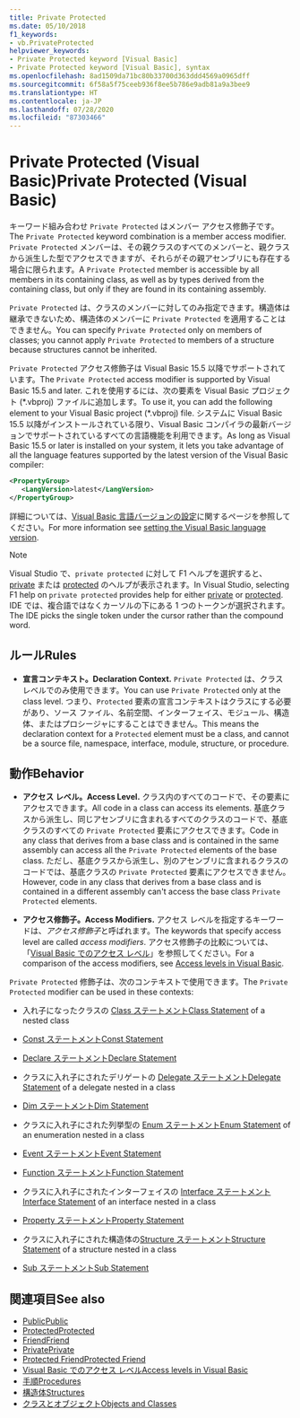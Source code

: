 ```yaml
---
title: Private Protected
ms.date: 05/10/2018
f1_keywords:
- vb.PrivateProtected
helpviewer_keywords:
- Private Protected keyword [Visual Basic]
- Private Protected keyword [Visual Basic], syntax
ms.openlocfilehash: 8ad1509da71bc80b33700d363ddd4569a0965dff
ms.sourcegitcommit: 6f58a5f75ceeb936f8ee5b786e9adb81a9a3bee9
ms.translationtype: HT
ms.contentlocale: ja-JP
ms.lasthandoff: 07/28/2020
ms.locfileid: "87303466"
---
```

# <a name="private-protected-visual-basic"></a><span data-ttu-id="f89fa-102">Private Protected (Visual Basic)</span><span class="sxs-lookup"><span data-stu-id="f89fa-102">Private Protected (Visual Basic)</span></span>

<span data-ttu-id="f89fa-103">キーワード組み合わせ `Private Protected` はメンバー アクセス修飾子です。</span><span class="sxs-lookup"><span data-stu-id="f89fa-103">The `Private Protected` keyword combination is a member access modifier.</span></span> <span data-ttu-id="f89fa-104">`Private Protected` メンバーは、その親クラスのすべてのメンバーと、親クラスから派生した型でアクセスできますが、それらがその親アセンブリにも存在する場合に限られます。</span><span class="sxs-lookup"><span data-stu-id="f89fa-104">A `Private Protected` member is accessible by all members in its containing class, as well as by types derived from the containing class, but only if they are found in its containing assembly.</span></span>

<span data-ttu-id="f89fa-105">`Private Protected` は、クラスのメンバーに対してのみ指定できます。構造体は継承できないため、構造体のメンバーに `Private Protected` を適用することはできません。</span><span class="sxs-lookup"><span data-stu-id="f89fa-105">You can specify `Private Protected` only on members of classes; you cannot apply `Private Protected` to members of a structure because structures cannot be inherited.</span></span>

<span data-ttu-id="f89fa-106">`Private Protected` アクセス修飾子は Visual Basic 15.5 以降でサポートされています。</span><span class="sxs-lookup"><span data-stu-id="f89fa-106">The `Private Protected` access modifier is supported by Visual Basic 15.5 and later.</span></span> <span data-ttu-id="f89fa-107">これを使用するには、次の要素を Visual Basic プロジェクト (\*.vbproj) ファイルに追加します。</span><span class="sxs-lookup"><span data-stu-id="f89fa-107">To use it, you can add the following element to your Visual Basic project (\*.vbproj) file.</span></span> <span data-ttu-id="f89fa-108">システムに Visual Basic 15.5 以降がインストールされている限り、Visual Basic コンパイラの最新バージョンでサポートされているすべての言語機能を利用できます。</span><span class="sxs-lookup"><span data-stu-id="f89fa-108">As long as Visual Basic 15.5 or later is installed on your system, it lets you take advantage of all the language features supported by the latest version of the Visual Basic compiler:</span></span>

```xml
<PropertyGroup>
   <LangVersion>latest</LangVersion>
</PropertyGroup>
```

<span data-ttu-id="f89fa-109">詳細については、[Visual Basic 言語バージョンの設定](../configure-language-version.md)に関するページを参照してください。</span><span class="sxs-lookup"><span data-stu-id="f89fa-109">For more information see [setting the Visual Basic language version](../configure-language-version.md).</span></span>

> [!NOTE]
> <span data-ttu-id="f89fa-110">Visual Studio で、`private protected` に対して F1 ヘルプを選択すると、[private](private.md) または [protected](protected.md) のヘルプが表示されます。</span><span class="sxs-lookup"><span data-stu-id="f89fa-110">In Visual Studio, selecting F1 help on `private protected` provides help for either [private](private.md) or [protected](protected.md).</span></span> <span data-ttu-id="f89fa-111">IDE では、複合語ではなくカーソルの下にある 1 つのトークンが選択されます。</span><span class="sxs-lookup"><span data-stu-id="f89fa-111">The IDE picks the single token under the cursor rather than the compound word.</span></span>

## <a name="rules"></a><span data-ttu-id="f89fa-112">ルール</span><span class="sxs-lookup"><span data-stu-id="f89fa-112">Rules</span></span>

- <span data-ttu-id="f89fa-113">**宣言コンテキスト。**</span><span class="sxs-lookup"><span data-stu-id="f89fa-113">**Declaration Context.**</span></span> <span data-ttu-id="f89fa-114">`Private Protected` は、クラス レベルでのみ使用できます。</span><span class="sxs-lookup"><span data-stu-id="f89fa-114">You can use `Private Protected` only at the class level.</span></span> <span data-ttu-id="f89fa-115">つまり、`Protected` 要素の宣言コンテキストはクラスにする必要があり、ソース ファイル、名前空間、インターフェイス、モジュール、構造体、またはプロシージャにすることはできません。</span><span class="sxs-lookup"><span data-stu-id="f89fa-115">This means the declaration context for a `Protected` element must be a class, and cannot be a source file, namespace, interface, module, structure, or procedure.</span></span>

## <a name="behavior"></a><span data-ttu-id="f89fa-116">動作</span><span class="sxs-lookup"><span data-stu-id="f89fa-116">Behavior</span></span>

- <span data-ttu-id="f89fa-117">**アクセス レベル。**</span><span class="sxs-lookup"><span data-stu-id="f89fa-117">**Access Level.**</span></span> <span data-ttu-id="f89fa-118">クラス内のすべてのコードで、その要素にアクセスできます。</span><span class="sxs-lookup"><span data-stu-id="f89fa-118">All code in a class can access its elements.</span></span> <span data-ttu-id="f89fa-119">基底クラスから派生し、同じアセンブリに含まれるすべてのクラスのコードで、基底クラスのすべての `Private Protected` 要素にアクセスできます。</span><span class="sxs-lookup"><span data-stu-id="f89fa-119">Code in any class that derives from a base class and is contained in the same assembly can access all the `Private Protected` elements of the base class.</span></span> <span data-ttu-id="f89fa-120">ただし、基底クラスから派生し、別のアセンブリに含まれるクラスのコードでは、基底クラスの `Private Protected` 要素にアクセスできません。</span><span class="sxs-lookup"><span data-stu-id="f89fa-120">However, code in any class that derives from a base class and is contained in a different assembly can't access the base class `Private Protected` elements.</span></span>

- <span data-ttu-id="f89fa-121">**アクセス修飾子。**</span><span class="sxs-lookup"><span data-stu-id="f89fa-121">**Access Modifiers.**</span></span> <span data-ttu-id="f89fa-122">アクセス レベルを指定するキーワードは、*アクセス修飾子*と呼ばれます。</span><span class="sxs-lookup"><span data-stu-id="f89fa-122">The keywords that specify access level are called *access modifiers*.</span></span> <span data-ttu-id="f89fa-123">アクセス修飾子の比較については、「[Visual Basic でのアクセス レベル](../../programming-guide/language-features/declared-elements/access-levels.md)」を参照してください。</span><span class="sxs-lookup"><span data-stu-id="f89fa-123">For a comparison of the access modifiers, see [Access levels in Visual Basic](../../programming-guide/language-features/declared-elements/access-levels.md).</span></span>

<span data-ttu-id="f89fa-124">`Private Protected` 修飾子は、次のコンテキストで使用できます。</span><span class="sxs-lookup"><span data-stu-id="f89fa-124">The `Private Protected` modifier can be used in these contexts:</span></span>

- <span data-ttu-id="f89fa-125">入れ子になったクラスの [Class ステートメント](../statements/class-statement.md)</span><span class="sxs-lookup"><span data-stu-id="f89fa-125">[Class Statement](../statements/class-statement.md) of a nested class</span></span>

- [<span data-ttu-id="f89fa-126">Const ステートメント</span><span class="sxs-lookup"><span data-stu-id="f89fa-126">Const Statement</span></span>](../statements/const-statement.md)

- [<span data-ttu-id="f89fa-127">Declare ステートメント</span><span class="sxs-lookup"><span data-stu-id="f89fa-127">Declare Statement</span></span>](../statements/declare-statement.md)

- <span data-ttu-id="f89fa-128">クラスに入れ子にされたデリゲートの [Delegate ステートメント](../statements/delegate-statement.md)</span><span class="sxs-lookup"><span data-stu-id="f89fa-128">[Delegate Statement](../statements/delegate-statement.md) of a delegate nested in a class</span></span>

- [<span data-ttu-id="f89fa-129">Dim ステートメント</span><span class="sxs-lookup"><span data-stu-id="f89fa-129">Dim Statement</span></span>](../statements/dim-statement.md)

- <span data-ttu-id="f89fa-130">クラスに入れ子にされた列挙型の [Enum ステートメント](../statements/enum-statement.md)</span><span class="sxs-lookup"><span data-stu-id="f89fa-130">[Enum Statement](../statements/enum-statement.md) of an enumeration nested in a class</span></span>

- [<span data-ttu-id="f89fa-131">Event ステートメント</span><span class="sxs-lookup"><span data-stu-id="f89fa-131">Event Statement</span></span>](../statements/event-statement.md)

- [<span data-ttu-id="f89fa-132">Function ステートメント</span><span class="sxs-lookup"><span data-stu-id="f89fa-132">Function Statement</span></span>](../statements/function-statement.md)

- <span data-ttu-id="f89fa-133">クラスに入れ子にされたインターフェイスの [Interface ステートメント](../statements/interface-statement.md)</span><span class="sxs-lookup"><span data-stu-id="f89fa-133">[Interface Statement](../statements/interface-statement.md) of an interface nested in a class</span></span>

- [<span data-ttu-id="f89fa-134">Property ステートメント</span><span class="sxs-lookup"><span data-stu-id="f89fa-134">Property Statement</span></span>](../statements/property-statement.md)

- <span data-ttu-id="f89fa-135">クラスに入れ子にされた構造体の[Structure ステートメント](../statements/structure-statement.md)</span><span class="sxs-lookup"><span data-stu-id="f89fa-135">[Structure Statement](../statements/structure-statement.md) of a structure nested in a class</span></span>

- [<span data-ttu-id="f89fa-136">Sub ステートメント</span><span class="sxs-lookup"><span data-stu-id="f89fa-136">Sub Statement</span></span>](../statements/sub-statement.md)

## <a name="see-also"></a><span data-ttu-id="f89fa-137">関連項目</span><span class="sxs-lookup"><span data-stu-id="f89fa-137">See also</span></span>

- [<span data-ttu-id="f89fa-138">Public</span><span class="sxs-lookup"><span data-stu-id="f89fa-138">Public</span></span>](public.md)
- [<span data-ttu-id="f89fa-139">Protected</span><span class="sxs-lookup"><span data-stu-id="f89fa-139">Protected</span></span>](protected.md)
- [<span data-ttu-id="f89fa-140">Friend</span><span class="sxs-lookup"><span data-stu-id="f89fa-140">Friend</span></span>](friend.md)
- [<span data-ttu-id="f89fa-141">Private</span><span class="sxs-lookup"><span data-stu-id="f89fa-141">Private</span></span>](private.md)
- [<span data-ttu-id="f89fa-142">Protected Friend</span><span class="sxs-lookup"><span data-stu-id="f89fa-142">Protected Friend</span></span>](./protected-friend.md)
- [<span data-ttu-id="f89fa-143">Visual Basic でのアクセス レベル</span><span class="sxs-lookup"><span data-stu-id="f89fa-143">Access levels in Visual Basic</span></span>](../../programming-guide/language-features/declared-elements/access-levels.md)
- [<span data-ttu-id="f89fa-144">手順</span><span class="sxs-lookup"><span data-stu-id="f89fa-144">Procedures</span></span>](../../programming-guide/language-features/procedures/index.md)
- [<span data-ttu-id="f89fa-145">構造体</span><span class="sxs-lookup"><span data-stu-id="f89fa-145">Structures</span></span>](../../programming-guide/language-features/data-types/structures.md)
- [<span data-ttu-id="f89fa-146">クラスとオブジェクト</span><span class="sxs-lookup"><span data-stu-id="f89fa-146">Objects and Classes</span></span>](../../programming-guide/language-features/objects-and-classes/index.md)
